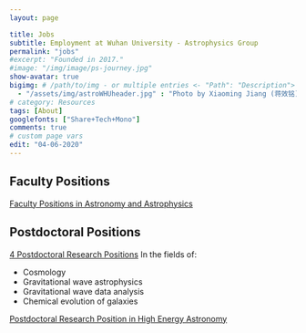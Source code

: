 ```yaml
---
layout: page

title: Jobs
subtitle: Employment at Wuhan University - Astrophysics Group
permalink: "jobs"
#excerpt: "Founded in 2017."
#image: "/img/image/ps-journey.jpg"
show-avatar: true
bigimg:	# /path/to/img - or multiple entries <- "Path": "Description">
  - "/assets/img/astroWHUheader.jpg" : "Photo by Xiaoming Jiang (蒋效铭)"
# category: Resources
tags: [About]
googlefonts: ["Share+Tech+Mono"]
comments: true
# custom page vars
edit: "04-06-2020"
---
```


<style>
body {
text-align: justify}
</style>


## Faculty Positions

[Faculty Positions in Astronomy and Astrophysics](https://jobregister.aas.org/ad/95709e64)


## Postdoctoral Positions
[4 Postdoctoral Research Positions](https://jobregister.aas.org/ad/74d54118)
 In the fields of:  
  - Cosmology
  - Gravitational wave astrophysics
  - Gravitational wave data analysis
  - Chemical evolution of galaxies


[Postdoctoral Research Position in High Energy Astronomy](https://jobregister.aas.org/ad/8fc0f15d)
